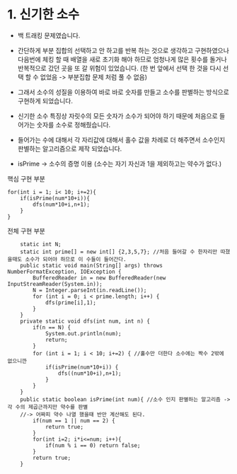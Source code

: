 # 1. 신기한 소수

- 백 트래킹 문제였습니다.

- 간단하게 부분 집합의 선택하고 안 하고를 반복 하는 것으로 생각하고 구현하였으나 다음번에 체킹 할 때 배열을 새로 초기화 해야 하므로 엄청나게 많은 횟수를 돌거나 반복적으로 갔던 곳을 또 갈 위험이 있었습니다. (한 번 앞에서 선택 한 것을 다시 선택 할 수 없었음 -> 부분집합 문제 처럼 풀 수 없음)

- 그래서 소수의 성질을 이용하여 바로 바로 숫자를 만들고 소수를 판별하는 방식으로 구현하게 되었습니다.

- 신기한 소수 특징상 자릿수의 모든 숫자가 소수가 되어야 하기 때문에 처음으로 들어가는 숫자를 소수로 정해줬습니다.

- 들어가는 수에 대해서 각 자리값에 대해서 홀수 값을 차례로 더 해주면서 소수인지 판별하는 알고리즘으로 제작 되었습니다.

- isPrime -> 소수의 증명 이용 (소수는 자기 자신과 1을 제외하고는 약수가 없다.)

핵심 구현 부분
```
for(int i = 1; i< 10; i+=2){
    if(isPrime(num*10+i)){
        dfs(num*10+i,n+1);
    }
}
```

전체 구현 부분

```
	static int N;
	static int prime[] = new int[] {2,3,5,7}; //처음 들어갈 수 한자리만 따졌을때도 소수가 되어야 하므로 이 수들이 들어간다.
	public static void main(String[] args) throws NumberFormatException, IOException {
		BufferedReader in = new BufferedReader(new InputStreamReader(System.in));
		N = Integer.parseInt(in.readLine());
		for (int i = 0; i < prime.length; i++) {
			dfs(prime[i],1);
		}
	}
    private static void dfs(int num, int n) {
    	if(n == N) {
    		System.out.println(num);
    		return;
    	}
    	for (int i = 1; i < 10; i+=2) { //홀수만 더한다 소수에는 짝수 2밖에 없으니깐
			if(isPrime(num*10+i)) { 
				dfs((num*10+i),n+1);
			}
		}
	}
	public static boolean isPrime(int num){ //소수 인지 판별하는 알고리즘 -> 각 수의 제곱근까지만 약수를 판별 
	//-> 어짜피 약수 나열 했을때 반만 계산해도 된다.
        if(num == 1 || num == 2) {
        	return true;
        }
		for(int i=2; i*i<=num; i++){
            if(num % i == 0) return false;
        }
        return true;
    }



```

